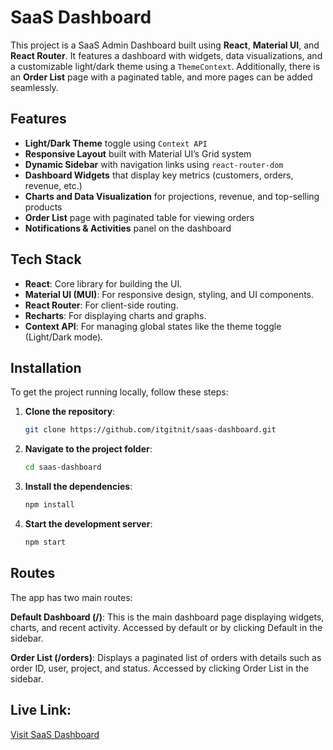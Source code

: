 # SaaS Dashboard

This project is a SaaS Admin Dashboard built using **React**, **Material UI**, and **React Router**. It features a dashboard with widgets, data visualizations, and a customizable light/dark theme using a `ThemeContext`. Additionally, there is an **Order List** page with a paginated table, and more pages can be added seamlessly.

## Features

- **Light/Dark Theme** toggle using `Context API`
- **Responsive Layout** built with Material UI’s Grid system
- **Dynamic Sidebar** with navigation links using `react-router-dom`
- **Dashboard Widgets** that display key metrics (customers, orders, revenue, etc.)
- **Charts and Data Visualization** for projections, revenue, and top-selling products
- **Order List** page with paginated table for viewing orders
- **Notifications & Activities** panel on the dashboard

## Tech Stack

- **React**: Core library for building the UI.
- **Material UI (MUI)**: For responsive design, styling, and UI components.
- **React Router**: For client-side routing.
- **Recharts**: For displaying charts and graphs.
- **Context API**: For managing global states like the theme toggle (Light/Dark mode).

## Installation

To get the project running locally, follow these steps:

1. **Clone the repository**:
   ```bash
   git clone https://github.com/itgitnit/saas-dashboard.git

2. **Navigate to the project folder**:
    ```bash
    cd saas-dashboard

3. **Install the dependencies**:
    ```bash
    npm install

4. **Start the development server**:
    ```bash
    npm start

## Routes
The app has two main routes:

**Default Dashboard (/)**: This is the main dashboard page displaying widgets, charts, and recent activity.
Accessed by default or by clicking Default in the sidebar.

**Order List (/orders)**: Displays a paginated list of orders with details such as order ID, user, project, and status. Accessed by clicking Order List in the sidebar.

## Live Link:
[Visit SaaS Dashboard](https://saas-dashboard-assig.netlify.app/)